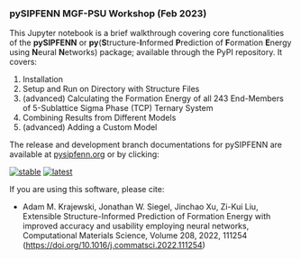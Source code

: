### pySIPFENN MGF-PSU Workshop (Feb 2023)

This Jupyter notebook is a brief walkthrough covering core functionalities of 
the **pySIPFENN** or **py**(**S**tructure-**I**nformed **P**rediction of 
**F**ormation **E**nergy using **N**eural **N**etworks) package; available 
through the PyPI repository. It covers:

1. Installation
2. Setup and Run on Directory with Structure Files
3. (advanced) Calculating the Formation Energy of all 243 End-Members of 
   5-Sublattice Sigma Phase (TCP) Ternary System
4. Combining Results from Different Models
5. (advanced) Adding a Custom Model

The release and development branch documentations for pySIPFENN are available at [pysipfenn.org](https://pysipfenn.org) 
or by clicking:

[![stable](https://img.shields.io/badge/Read%20The%20Docs-Stable-green)](https://pysipfenn.readthedocs.io/en/stable/) 
[![latest](https://img.shields.io/badge/Read%20The%20Docs-Latest-green)](https://pysipfenn.readthedocs.io/en/latest/)


If you are using this software, please cite:
- Adam M. Krajewski, Jonathan W. Siegel, Jinchao Xu, Zi-Kui Liu,
Extensible Structure-Informed Prediction of Formation Energy with improved accuracy and usability employing neural networks,
Computational Materials Science,
Volume 208,
2022,
111254
(https://doi.org/10.1016/j.commatsci.2022.111254)